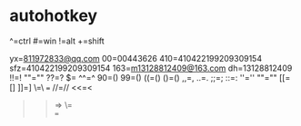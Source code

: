 # autohotkey
^=ctrl
\#=win
!=alt
+=shift

yx=811972833@qq.com
00=00443626
410=410422199209309154
sfz=410422199209309154
163=m13128812409@163.com
dh=13128812409
!!=!
""=""
??=?
$$=$
^^=^
90=()
99=()
((=()
()=()
,,=,
..=.
;;=;
::=:
''=''
""=""
[[=[]
]]=]
\\=\\
``=``
//=//
<<=<
>>=>
\\=\
``=``
